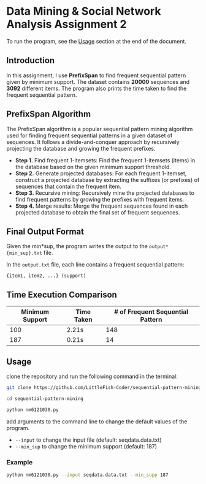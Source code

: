 # Data Mining & Social Network Analysis Assignment 2

To run the program, see the [Usage](#Usage) section at the end of the document.

## Introduction

In this assignment, I use **PrefixSpan** to find frequent sequential pattern given by minimum support. The dataset contains **20000** sequences and **3092** different items. The program also prints the time taken to find the frequent sequential pattern.

## PrefixSpan Algorithm

The PrefixSpan algorithm is a popular sequential pattern mining algorithm used for finding frequent sequential patterns in a given dataset of sequences. It follows a divide-and-conquer approach by recursively projecting the database and growing the frequent prefixes.

- **Step 1.** Find frequent 1-itemsets: Find the frequent 1-itemsets (items) in the database based on the given minimum support threshold.
- **Step 2.** Generate projected databases: For each frequent 1-itemset, construct a projected database by extracting the suffixes (or prefixes) of sequences that contain the frequent item.
- **Step 3.** Recursive mining: Recursively mine the projected databases to find frequent patterns by growing the prefixes with frequent items.
- **Step 4.** Merge results: Merge the frequent sequences found in each projected database to obtain the final set of frequent sequences.

## Final Output Format

Given the min*sup, the program writes the output to the `output*{min_sup}.txt` file.

In the `output.txt` file, each line contains a frequent sequential pattern:

`{item1, item2, ...} (support)`

## Time Execution Comparison

| Minimum Support | Time Taken | # of Frequent Sequential Pattern |
| --------------- | ---------- | -------------------------------- |
| 100             | 2.21s      | 148                              |
| 187             | 0.21s      | 14                               |

## Usage

clone the repository and run the following command in the terminal:

```bash
git clone https://github.com/LittleFish-Coder/sequential-pattern-mining.git
```

```bash
cd sequential-pattern-mining
```

```bash
python nm6121030.py
```

add arguments to the command line to change the default values of the program.

- `--input` to change the input file (default: seqdata.data.txt)
- `--min_sup` to change the minimum support (default: 187)

### Example

```bash
python nm6121030.py --input seqdata.data.txt --min_supp 187
```
